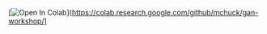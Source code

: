 [![Open In Colab](https://colab.research.google.com/assets/colab-badge.svg)](https://colab.research.google.com/github/mchuck/gan-workshop/]